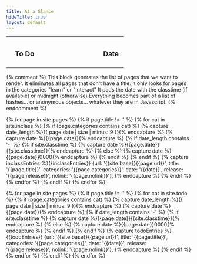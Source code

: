 ```yaml
---
title: At a Glance
hideTitle: true
layout: default
---
```


<table id='activities' class='table table-striped table-hover'>
  <tbody>

  <tr>
    <td width='5%'> <h3></h3> </td>
    <td width='75%' style='padding: 8px;'><h3>To Do</h2></td>
    <td width='20%' style='padding: 8px;'><h3>Date</h2></td>
  </tr>
</tbody>
</table>


{% comment %}
  This block generates the list of pages that we want to render.
  It eliminates all pages that don't have a title.
  It only looks for pages in the categories "learn" or "interact"
  It pads the date with the classtime (if available) or midnight (otherwise)
  Everything becomes part of a list of hashes... or anonymous objects...
  whatever they are in Javascript.
{% endcomment %}

{% for page in site.pages  %}
  {% if page.title != '' %}
    {% for cat in site.inclass %}
      {% if (page.categories contains cat) %}
        {% capture date_length %}{{ page.date | size | minus: 9 }}{% endcapture %}
        {% capture date %}{{page.date}}{% endcapture %}
        {% if date_length contains '-' %}
          {% if site.classtime %}
            {% capture date %}{{page.date}}{{site.classtime}}{% endcapture %}
          {% else %}
            {% capture date %}{{page.date}}0000{% endcapture %}
          {% endif %}
        {% endif %}
        {% capture inclassEntries %}{{inclassEntries}}
        {url: '{{site.base}}{{page.url}}', 
        title: '{{page.title}}', 
        categories: '{{page.categories}}', 
        date: '{{date}}', 
        release: '{{page.release}}',
        nolink: '{{page.nolink}}'},
        {% endcapture %}
      {% endif %}    
    {% endfor %}
  {% endif %}
{% endfor %}


{% for page in site.pages  %}
  {% if page.title != '' %}
    {% for cat in site.todo %}
      {% if (page.categories contains cat) %}
        {% capture date_length %}{{ page.date | size | minus: 9 }}{% endcapture %}
        {% capture date %}{{page.date}}{% endcapture %}
        {% if date_length contains '-' %}
          {% if site.classtime %}
            {% capture date %}{{page.date}}{{site.classtime}}{% endcapture %}
          {% else %}
            {% capture date %}{{page.date}}0000{% endcapture %}
          {% endif %}
        {% endif %}
        {% capture todoEntries %}{{todoEntries}}
        {url: '{{site.base}}{{page.url}}', 
        title: '{{page.title}}', 
        categories: '{{page.categories}}', 
        date: '{{date}}', 
        release: '{{page.release}}',
        nolink: '{{page.nolink}}'},
        {% endcapture %}
      {% endif %}    
    {% endfor %}
  {% endif %}
{% endfor %}

<script>
var todo = [   
  {{todoEntries}}
];

var inclass = [   
  {{inclassEntries}}
];

var sortDueDates = function (a, b) {  
  if (a.date > b.date) { return 1; } else { return -1; }
};

pages = todo.concat(inclass);
pages.sort(sortDueDates).reverse();

for (var i = 0; i < pages.length ; i++) {  
  makeRow(pages[i], "activities");  
}



</script>
